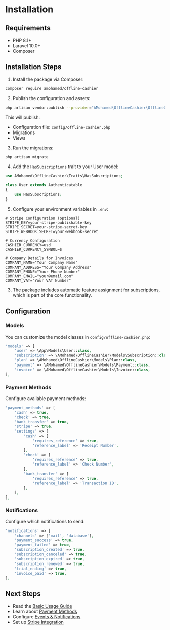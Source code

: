 # Installation

## Requirements

- PHP 8.1+
- Laravel 10.0+
- Composer

## Installation Steps

1. Install the package via Composer:
```bash
composer require amohamed/offline-cashier
```

2. Publish the configuration and assets:

```bash
php artisan vendor:publish --provider="AMohamed\OfflineCashier\OfflineCashierServiceProvider"
```

This will publish:
- Configuration file: `config/offline-cashier.php`
- Migrations
- Views

3. Run the migrations:

```bash
php artisan migrate
```

4. Add the `HasSubscriptions` trait to your User model:

```php
use AMohamed\OfflineCashier\Traits\HasSubscriptions;

class User extends Authenticatable
{
    use HasSubscriptions;
}
```

5. Configure your environment variables in `.env`:

```env
# Stripe Configuration (optional)
STRIPE_KEY=your-stripe-publishable-key
STRIPE_SECRET=your-stripe-secret-key
STRIPE_WEBHOOK_SECRET=your-webhook-secret

# Currency Configuration
CASHIER_CURRENCY=usd
CASHIER_CURRENCY_SYMBOL=$

# Company Details for Invoices
COMPANY_NAME="Your Company Name"
COMPANY_ADDRESS="Your Company Address"
COMPANY_PHONE="Your Phone Number"
COMPANY_EMAIL="your@email.com"
COMPANY_VAT="Your VAT Number"
```

3. The package includes automatic feature assignment for subscriptions, which is part of the core functionality.

## Configuration

### Models

You can customize the model classes in `config/offline-cashier.php`:

```php
'models' => [
    'user' => \App\Models\User::class,
    'subscription' => \AMohamed\OfflineCashier\Models\Subscription::class,
    'plan' => \AMohamed\OfflineCashier\Models\Plan::class,
    'payment' => \AMohamed\OfflineCashier\Models\Payment::class,
    'invoice' => \AMohamed\OfflineCashier\Models\Invoice::class,
],
```

### Payment Methods

Configure available payment methods:

```php
'payment_methods' => [
    'cash' => true,
    'check' => true,
    'bank_transfer' => true,
    'stripe' => true,
    'settings' => [
        'cash' => [
            'requires_reference' => true,
            'reference_label' => 'Receipt Number',
        ],
        'check' => [
            'requires_reference' => true,
            'reference_label' => 'Check Number',
        ],
        'bank_transfer' => [
            'requires_reference' => true,
            'reference_label' => 'Transaction ID',
        ],
    ],
],
```

### Notifications

Configure which notifications to send:

```php
'notifications' => [
    'channels' => ['mail', 'database'],
    'payment_success' => true,
    'payment_failed' => true,
    'subscription_created' => true,
    'subscription_canceled' => true,
    'subscription_expired' => true,
    'subscription_renewed' => true,
    'trial_ending' => true,
    'invoice_paid' => true,
],
```

## Next Steps

- Read the [Basic Usage Guide](basic-usage.md)
- Learn about [Payment Methods](payment-methods.md)
- Configure [Events & Notifications](events-notifications.md)
- Set up [Stripe Integration](stripe-integration.md)
